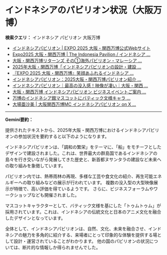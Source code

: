 # インドネシアのパビリオン状況（大阪万博）

**検索クエリ：** インドネシア パビリオン 大阪万博

- [インドネシアパビリオン | EXPO 2025 大阪・関西万博公式Webサイト](https://www.expo2025.or.jp/official-participant/indonesia/)
- [Expo2025 大阪・関西万博 | The Indonesia Pavilion / インドネシア ...](https://www.instagram.com/p/C6s6GRiu_ZW/)
- [大阪・関西万博リターンズ その①海外パビリオン・マレーシア ...](https://ameblo.jp/mamehana0705/entry-12897501153.html)
- [2025年大阪・関西万博「インドネシアパビリオンの設計・建設 ...](https://www.fujiya-net.co.jp/news/20240501)
- [『EXPO 2025 大阪・関西万博』笑顔あふれるインドネシア ...](https://note.com/yamada_tourist/n/n27bea8822b97)
- [インドネシアパビリオン：2025大阪・関西万博パビリオン紹介 ...](https://www.nippon.com/ja/guide-to-japan/expo2025021/)
- [インドネシアパビリオン｜最高の没入感！映像が凄い｜大阪・関西 ...](https://note.com/nobuo_itsuki/n/nc10e4284d765)
- [大阪・関西万博 インドネシアパビリオン ビジネスイベントご案内 ...](https://bkpm-jpn.com/osakaexpo2025/)
- [万博のインドネシア館マスコットにバティック文様キャラ ...](https://plus62.co.id/archives/33221)
- [大場亜沙美 | 大阪関西万博MC インドネシアパビリオン on X ...](https://x.com/Asamicantik/status/1914324854511452450)


---

**Gemini要約：**

提供されたテキストから、2025年大阪・関西万博におけるインドネシアパビリオンの参加状況を要約すると以下のようになります。

インドネシアパビリオンは、「調和の繁栄」をテーマに、「船」をモチーフとしたデザインで建設されました。これは、世界最大の群島国であるインドネシアの島々を行き交いながら発展してきた歴史と、新首都ヌサンタラの建設など未来への取り組みを象徴しています。

パビリオン内では、熱帯雨林の再現、多様な工芸や食文化の紹介、再生可能エネルギーへの取り組みなどの展示が行われています。  複数の没入型の大型映像展示が特徴で、高い評価を得ているようです。  さらに、ビジネスフォーラムやワークショップなども開催されました。

マスコットキャラクターとして、バティック文様を基にした「トゥムトゥム」が採用されています。これは、インドネシアの伝統文化と日本のアニメ文化を融合したデザインとなっています。

全体として、インドネシアパビリオンは、自然、文化、未来を融合させ、インドネシアの魅力を多角的に紹介する、来場者にとって印象的な体験を提供する場として設計・運営されていることがわかります。  他の国のパビリオンの状況については、断片的な情報しか得られませんでした。

